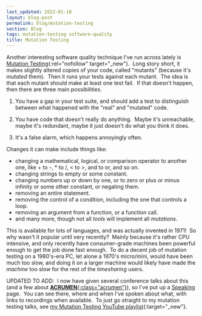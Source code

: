 ```yaml
---
last_updated: 2022-01-18
layout: blog-post
permalink: blog/mutation-testing
section: Blog
tags: mutation-testing software-quality 
title: Mutation Testing
---
```


Another interesting software quality technique
I've run across lately is
[Mutation Testing](https://en.wikipedia.org/wiki/Mutation_testing){:rel="nofollow" target="_new"}.&nbsp;
Long story short,
it makes slightly altered copies of your code,
called "mutants" (because it's _mutated_ them).&nbsp;
Then it runs your tests against each mutant.&nbsp;
The idea is that each mutant should make at least one test fail.&nbsp;
If that doesn't happen, then there are three main possibilities.
1.  You have a gap in your test suite,
and should add a test to distinguish between
what happened with the "real" and "mutated" code.

1.  You have code that doesn't really do anything.&nbsp;
Maybe it's unreachable, maybe it's redundant,
maybe it just doesn't do what you think it does.

1.  It's a false alarm, which happens annoyingly often.

Changes it can make include things like:
- changing a mathematical, logical, or comparison operator to another one,
like + to -, * to /, &lt; to &gt;, and to or, and so on.
- changing strings to empty or some constant.
- changing numbers up or down by one,
or to zero or plus or minus infinity or some other constant,
or negating them.
- removing an entire statement.
- removing the control of a condition, including the one that controls a loop.
- removing an argument from a function, or a function call.
- and many more, though not all _tools_ will implement all _mutations_.

This is available for lots of languages,
and was actually invented in 1971!&nbsp;
So why wasn't it popular until very recently?&nbsp;
Mainly because it's rather CPU intensive,
and only recently have consumer-grade machines been
powerful enough to get the job done fast enough.&nbsp;
To do a decent job of mutation testing on a 1980's-era PC,
let alone a 1970's micro/mini,
would have been much too slow,
and doing it on a larger machine
would likely have made the _machine_ too slow
for the rest of the _timesharing_ users.

UPDATED TO ADD:&nbsp;
I now have given several conference talks about this
(and a few about [**ACRUMEN**{:class="acrumen"}](/acrumen)),
so I've put up a [Speaking](/speaking) page.&nbsp;
You can see there,
where and when I've spoken about what,
with links to recordings when available.&nbsp;
To just go straight to my mutation testing talks, see
[my Mutation Testing YouTube playlist](https://www.youtube.com/playlist?list=PLMrm16n64Bub8urB-bsyMyHiNPMLG7FAS){:target="_new"}.


